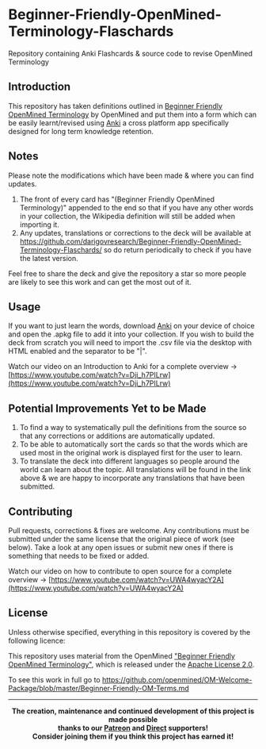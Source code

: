 # Beginner-Friendly-OpenMined-Terminology-Flaschards
Repository containing Anki Flashcards &amp; source code to revise OpenMined Terminology

## Introduction
This repository has taken definitions outlined in [Beginner Friendly OpenMined Terminology](https://github.com/openmined/OM-Welcome-Package/blob/master/Beginner-Friendly-OM-Terms.md) by OpenMined and put them into a form which can be easily learnt/revised using <a href="https://apps.ankiweb.net/">Anki</a> a cross platform app specifically designed for long term knowledge retention.

## Notes
Please note the modifications which have been made & where you can find updates.
1. The front of every card has "(Beginner Friendly OpenMined Terminology)" appended to the end so that if you have any other words in your collection, the Wikipedia definition will still be added when importing it.
2. Any updates, translations or corrections to the deck will be available at <a href="https://github.com/darigovresearch/Beginner-Friendly-OpenMined-Terminology-Flaschards/">https://github.com/darigovresearch/Beginner-Friendly-OpenMined-Terminology-Flaschards/</a> so do return periodically to check if you have the latest version.

Feel free to share the deck and give the repository a star so more people are likely to see this work and can get the most out of it.

## Usage
If you want to just learn the words, download <a href="https://apps.ankiweb.net/">Anki</a> on your device of choice and open the .apkg file to add it into your collection. If you wish to build the deck from scratch you will need to import the .csv file via the desktop with HTML enabled and the separator to be "|".

Watch our video on an Introduction to Anki for a complete overview -> [https://www.youtube.com/watch?v=Dji_h7PILrw](https://www.youtube.com/watch?v=Dji_h7PILrw)

## Potential Improvements Yet to be Made
1. To find a way to systematically pull the definitions from the source so that any corrections or additions are automatically updated.
2. To be able to automatically sort the cards so that the words which are used most in the original work is displayed first for the user to learn.
3. To translate the deck into different languages so people around the world can learn about the topic. All translations will be found in the link above & we are happy to incorporate any translations that have been submitted.

## Contributing
Pull requests, corrections & fixes are welcome. Any contributions must be submitted under the same license that the original piece of work (see below). Take a look at any open issues or submit new ones if there is something that needs to be fixed or added.

Watch our video on how to contribute to open source for a complete overview -> [https://www.youtube.com/watch?v=UWA4wyacY2A](https://www.youtube.com/watch?v=UWA4wyacY2A)

## License
Unless otherwise specified, everything in this repository is covered by the following licence:

This repository uses material from the OpenMined <a href="https://github.com/openmined/OM-Welcome-Package/blob/master/Beginner-Friendly-OM-Terms.md">"Beginner Friendly OpenMined Terminology"</a>, which is released under the <a href="https://github.com/OpenMined/OM-Welcome-Package/blob/master/LICENSE.md">Apache License 2.0</a>.

To see this work in full go to https://github.com/openmined/OM-Welcome-Package/blob/master/Beginner-Friendly-OM-Terms.md

----

<b>
<div align="center">
    The creation, maintenance and continued development of this project is made possible
    <br>
    thanks to our <a href="http://patreon.com/darigovresearch">Patreon</a> and <a href="https://www.darigovresearch.com/donate">Direct</a> supporters!
    <br>
    Consider joining them if you think this project has earned it!
</div>
</b>
